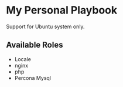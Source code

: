 # My Personal Playbook

Support for Ubuntu system only.

## Available Roles

- Locale
- nginx
- php
- Percona Mysql
